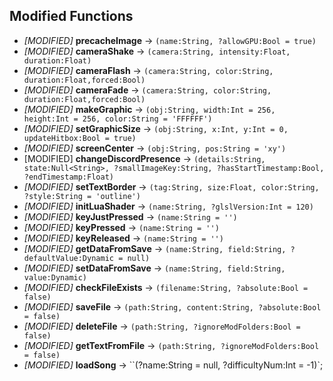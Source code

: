 ## Modified Functions

- *[MODIFIED]* **precacheImage** -> `(name:String, ?allowGPU:Bool = true)`
- *[MODIFIED]* **cameraShake** -> `(camera:String, intensity:Float, duration:Float)`
- *[MODIFIED]* **cameraFlash** -> `(camera:String, color:String, duration:Float,forced:Bool)`
- *[MODIFIED]* **cameraFade** -> `(camera:String, color:String, duration:Float,forced:Bool)`
- *[MODIFIED]* **makeGraphic** -> `(obj:String, width:Int = 256, height:Int = 256, color:String = 'FFFFFF')`
- *[MODIFIED]* **setGraphicSize** -> `(obj:String, x:Int, y:Int = 0, updateHitbox:Bool = true)`
- *[MODIFIED]* **screenCenter** -> `(obj:String, pos:String = 'xy')`
- [MODIFIED] **changeDiscordPresence** -> `(details:String, state:Null<String>, ?smallImageKey:String, ?hasStartTimestamp:Bool, ?endTimestamp:Float)`
- *[MODIFIED]* **setTextBorder** -> `(tag:String, size:Float, color:String, ?style:String = 'outline')`
- *[MODIFIED]* **initLuaShader** -> `(name:String, ?glslVersion:Int = 120)`
- *[MODIFIED]* **keyJustPressed** -> `(name:String = '')`
- *[MODIFIED]* **keyPressed** -> `(name:String = '')`
- *[MODIFIED]* **keyReleased** -> `(name:String = '')`
- *[MODIFIED]* **getDataFromSave** -> `(name:String, field:String, ?defaultValue:Dynamic = null)`
- *[MODIFIED]* **setDataFromSave** -> `(name:String, field:String, value:Dynamic)`
- *[MODIFIED]* **checkFileExists** -> `(filename:String, ?absolute:Bool = false)`
- *[MODIFIED]* **saveFile** -> `(path:String, content:String, ?absolute:Bool = false)`
- *[MODIFIED]* **deleteFile** -> `(path:String, ?ignoreModFolders:Bool = false)`
- *[MODIFIED]* **getTextFromFile** -> `(path:String, ?ignoreModFolders:Bool = false)`
- *[MODIFIED]* **loadSong** -> ``(?name:String = null, ?difficultyNum:Int = -1)`;